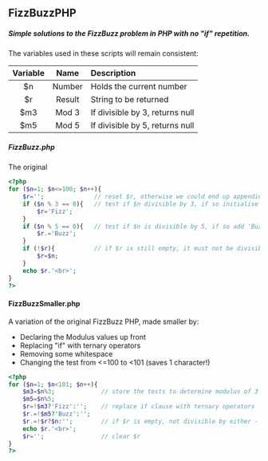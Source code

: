 ## FizzBuzzPHP
##### Simple solutions to the FizzBuzz problem in PHP with **no** "if" repetition.

The variables used in these scripts will remain consistent:

| Variable      | Name      |  Description                         |
|:-------------:|:---------:|:-------------------------------------|
|      $n       | Number    | Holds the current number             |
|      $r       | Result    | String to be returned                |
|      $m3      | Mod 3     | If divisible by 3, returns null      |
|      $m5      | Mod 5     | If divisible by 5, returns null      |

##### FizzBuzz.php
The original
```php
<?php
for ($n=1; $n<=100; $n++){
	$r='';				// reset $r, otherwise we could end up appending to the previous result
	if ($n % 3 == 0){   // test if $n divisible by 3, if so initialise $r with 'Fizz'
		$r='Fizz';
	} 
	if ($n % 5 == 0){   // test if $n is divisible by 5, if so add 'Buzz' to $r
		$r.='Buzz';
	} 
	if (!$r){           // if $r is still empty, it must not be divisible by either - return the number
		$r=$n;
	}
	echo $r.'<br>';
}
?>
```

#### FizzBuzzSmaller.php
A variation of the original FizzBuzz PHP, made smaller by:
- Declaring the Modulus values up front
- Replacing "if" with ternary operators
- Removing some whitespace
- Changing the test from <=100 to <101 (saves 1 character!)

```php
<?php
for ($n=1; $n<101; $n++){
	$m3=$n%3;             // store the tests to determine modulus of 3 and 5
	$m5=$n%5;
	$r=!$m3?'Fizz':'';    // replace if clause with ternary operators
	$r.=!$m5?'Buzz':'';
	$r.=!$r?$n:'';        // if $r is empty, not divisible by either - return number instead
	echo $r.'<br>';
	$r='';                // clear $r
}
?>
```
